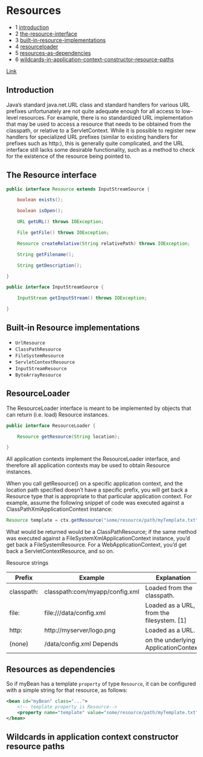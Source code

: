 # Resources

- 1 [introduction](#introduction)
- 2 [the-resource-interface](#the-resource-interface)
- 3 [built-in-resource-implementations](#built-in-resource-implementations)
- 4 [resourceloader](#resourceloader)
- 5 [resources-as-dependencies](#resources-as-dependencies)
- 6 [wildcards-in-application-context-constructor-resource-paths](#wildcards-in-application-context-constructor-resource-paths)

[Link](https://docs.spring.io/spring/docs/4.3.x/spring-framework-reference/htmlsingle/#resources)

## Introduction

Java’s standard java.net.URL class and standard handlers for various URL prefixes unfortunately are not quite adequate enough for all access to low-level resources. For example, there is no standardized URL implementation that may be used to access a resource that needs to be obtained from the classpath, or relative to a ServletContext. While it is possible to register new handlers for specialized URL prefixes (similar to existing handlers for prefixes such as http:), this is generally quite complicated, and the URL interface still lacks some desirable functionality, such as a method to check for the existence of the resource being pointed to.

## The Resource interface

```java
public interface Resource extends InputStreamSource {

    boolean exists();

    boolean isOpen();

    URL getURL() throws IOException;

    File getFile() throws IOException;

    Resource createRelative(String relativePath) throws IOException;

    String getFilename();

    String getDescription();

}
```

```java
public interface InputStreamSource {

    InputStream getInputStream() throws IOException;

}
```

## Built-in Resource implementations

- `UrlResource`
- `ClassPathResource`
- `FileSystemResource`
- `ServletContextResource`
- `InputStreamResource`
- `ByteArrayResource`

## ResourceLoader

The ResourceLoader interface is meant to be implemented by objects that can return (i.e. load) Resource instances.

```java
public interface ResourceLoader {

    Resource getResource(String location);

}
```

All application contexts implement the ResourceLoader interface, and therefore all application contexts may be used to obtain Resource instances.

When you call getResource() on a specific application context, and the location path specified doesn’t have a specific prefix, you will get back a Resource type that is appropriate to that particular application context. For example, assume the following snippet of code was executed against a ClassPathXmlApplicationContext instance:

```java
Resource template = ctx.getResource("some/resource/path/myTemplate.txt");
```

What would be returned would be a ClassPathResource; if the same method was executed against a FileSystemXmlApplicationContext instance, you’d get back a FileSystemResource. For a WebApplicationContext, you’d get back a ServletContextResource, and so on.

Resource strings

Prefix | Example | Explanation
------ | ------- | -----------
classpath: | classpath:com/myapp/config.xml | Loaded from the classpath.
file: | file:///data/config.xml | Loaded as a URL, from the filesystem. [1]
http: | http://myserver/logo.png | Loaded as a URL.
(none) | /data/config.xml Depends | on the underlying ApplicationContext.

## Resources as dependencies

 So if myBean has a template `property` of type `Resource`, it can be configured with a simple string for that resource, as follows:

```xml
<bean id="myBean" class="...">
    <!-- template property is Resource-->
    <property name="template" value="some/resource/path/myTemplate.txt"/>
</bean>
```

## Wildcards in application context constructor resource paths